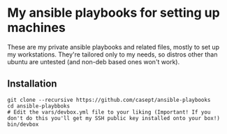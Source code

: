 # My ansible playbooks for setting up machines

These are my private ansible playbooks and related files, mostly to set up my workstations.
They're tailored only to my needs, so distros other than ubuntu are untested (and non-deb based ones won't work).

## Installation

```shell
git clone --recursive https://github.com/casept/ansible-playbooks
cd ansible-playbboks
# Edit the vars/devbox.yml file to your liking (Important! If you don't do this you'll get my SSH public key installed onto your box!)
bin/devbox
```

